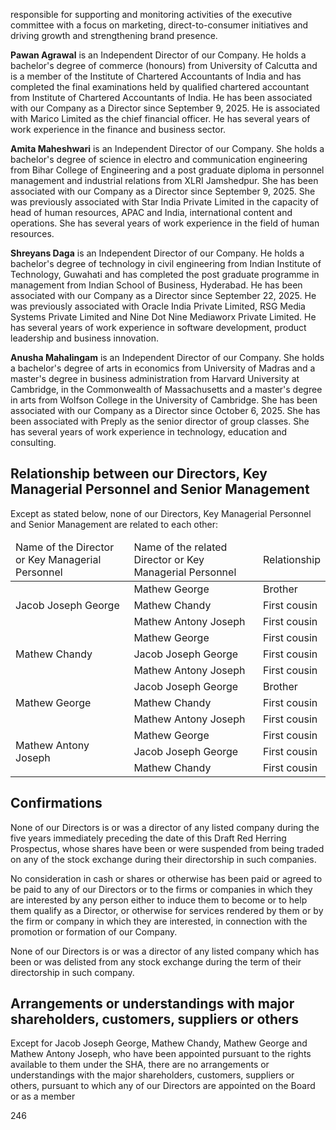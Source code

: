 responsible for supporting and monitoring activities of the executive committee with a focus on marketing, direct-to-consumer initiatives and driving growth and strengthening brand presence.

**Pawan Agrawal** is an Independent Director of our Company. He holds a bachelor's degree of commerce (honours) from University of Calcutta and is a member of the Institute of Chartered Accountants of India and has completed the final examinations held by qualified chartered accountant from Institute of Chartered Accountants of India. He has been associated with our Company as a Director since September 9, 2025. He is associated with Marico Limited as the chief financial officer. He has several years of work experience in the finance and business sector.

**Amita Maheshwari** is an Independent Director of our Company. She holds a bachelor's degree of science in electro and communication engineering from Bihar College of Engineering and a post graduate diploma in personnel management and industrial relations from XLRI Jamshedpur. She has been associated with our Company as a Director since September 9, 2025. She was previously associated with Star India Private Limited in the capacity of head of human resources, APAC and India, international content and operations. She has several years of work experience in the field of human resources.

**Shreyans Daga** is an Independent Director of our Company. He holds a bachelor's degree of technology in civil engineering from Indian Institute of Technology, Guwahati and has completed the post graduate programme in management from Indian School of Business, Hyderabad. He has been associated with our Company as a Director since September 22, 2025. He was previously associated with Oracle India Private Limited, RSG Media Systems Private Limited and Nine Dot Nine Mediaworx Private Limited. He has several years of work experience in software development, product leadership and business innovation.

**Anusha Mahalingam** is an Independent Director of our Company. She holds a bachelor's degree of arts in economics from University of Madras and a master's degree in business administration from Harvard University at Cambridge, in the Commonwealth of Massachusetts and a master's degree in arts from Wolfson College in the University of Cambridge. She has been associated with our Company as a Director since October 6, 2025. She has been associated with Preply as the senior director of group classes. She has several years of work experience in technology, education and consulting.

## Relationship between our Directors, Key Managerial Personnel and Senior Management

Except as stated below, none of our Directors, Key Managerial Personnel and Senior Management are related to each other:

<table><thead><tr><td>Name of the Director or Key Managerial Personnel</td><td>Name of the related Director or Key Managerial Personnel</td><td>Relationship</td></tr></thead><tbody><tr><td rowspan="3">Jacob Joseph George</td><td>Mathew George</td><td>Brother</td></tr><tr><td>Mathew Chandy</td><td>First cousin</td></tr><tr><td>Mathew Antony Joseph</td><td>First cousin</td></tr><tr><td rowspan="3">Mathew Chandy</td><td>Mathew George</td><td>First cousin</td></tr><tr><td>Jacob Joseph George</td><td>First cousin</td></tr><tr><td>Mathew Antony Joseph</td><td>First cousin</td></tr><tr><td rowspan="3">Mathew George</td><td>Jacob Joseph George</td><td>Brother</td></tr><tr><td>Mathew Chandy</td><td>First cousin</td></tr><tr><td>Mathew Antony Joseph</td><td>First cousin</td></tr><tr><td rowspan="3">Mathew Antony Joseph</td><td>Mathew George</td><td>First cousin</td></tr><tr><td>Jacob Joseph George</td><td>First cousin</td></tr><tr><td>Mathew Chandy</td><td>First cousin</td></tr></tbody></table>

## Confirmations

None of our Directors is or was a director of any listed company during the five years immediately preceding the date of this Draft Red Herring Prospectus, whose shares have been or were suspended from being traded on any of the stock exchange during their directorship in such companies.

No consideration in cash or shares or otherwise has been paid or agreed to be paid to any of our Directors or to the firms or companies in which they are interested by any person either to induce them to become or to help them qualify as a Director, or otherwise for services rendered by them or by the firm or company in which they are interested, in connection with the promotion or formation of our Company.

None of our Directors is or was a director of any listed company which has been or was delisted from any stock exchange during the term of their directorship in such company.

## Arrangements or understandings with major shareholders, customers, suppliers or others

Except for Jacob Joseph George, Mathew Chandy, Mathew George and Mathew Antony Joseph, who have been appointed pursuant to the rights available to them under the SHA, there are no arrangements or understandings with the major shareholders, customers, suppliers or others, pursuant to which any of our Directors are appointed on the Board or as a member

246